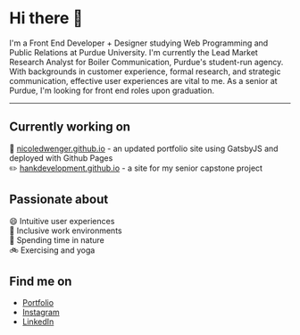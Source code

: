 # Hi there 👋

I'm a Front End Developer + Designer studying Web Programming and Public Relations at Purdue University. I'm currently the Lead Market Research Analyst for Boiler Communication, Purdue's student-run agency. With backgrounds in customer experience, formal research, and strategic communication, effective user experiences are vital to me. As a senior at Purdue, I'm looking for front end roles upon graduation.

---

## Currently working on

:book: [nicoledwenger.github.io](https://github.com/nicoledwenger/GatsbyPortfolio) - an updated portfolio site using GatsbyJS and deployed with Github Pages
</br>
:pencil2: [hankdevelopment.github.io](https://github.com/nicoledwenger/hankdevelopment.github.io) - a site for my senior capstone project

## Passionate about

:smile: Intuitive user experiences
</br>
:briefcase: Inclusive work environments
</br>
:fallen_leaf: Spending time in nature
</br>
:bike: Exercising and yoga

## Find me on
* [Portfolio](https://nicoledwenger.com/) </br>
* [Instagram](https://www.instagram.com/nicoledwenger/) </br>
* [LinkedIn](https://www.linkedin.com/in/nicoledwenger/) </br>

<!--
**nicoledwenger/nicoledwenger** is a ✨ _special_ ✨ repository because its `README.md` (this file) appears on your GitHub profile.

Here are some ideas to get you started:

- 🔭 I’m currently working on ...
- 🌱 I’m currently learning ...
- 👯 I’m looking to collaborate on ...
- 🤔 I’m looking for help with ...
- 💬 Ask me about ...
- 📫 How to reach me: ...
- 😄 Pronouns: ...
- ⚡ Fun fact: ...
-->

